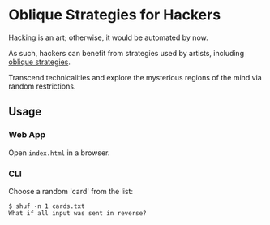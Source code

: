 # Oblique Strategies for Hackers

Hacking is an art; otherwise, it would be automated by now.

As such, hackers can benefit from strategies used by artists, including [oblique strategies](https://en.wikipedia.org/wiki/Oblique_Strategies).

Transcend technicalities and explore the mysterious regions of the mind via random restrictions.

## Usage

### Web App

Open `index.html` in a browser.


### CLI
Choose a random 'card' from the list:

```
$ shuf -n 1 cards.txt
What if all input was sent in reverse?
```
